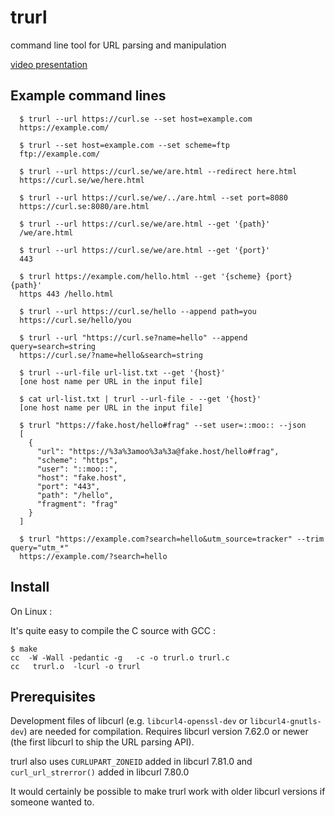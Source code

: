 # trurl

command line tool for URL parsing and manipulation

[video presentation](https://youtu.be/oDL7DVszr2w)

## Example command lines

~~~
  $ trurl --url https://curl.se --set host=example.com
  https://example.com/

  $ trurl --set host=example.com --set scheme=ftp
  ftp://example.com/

  $ trurl --url https://curl.se/we/are.html --redirect here.html
  https://curl.se/we/here.html

  $ trurl --url https://curl.se/we/../are.html --set port=8080
  https://curl.se:8080/are.html

  $ trurl --url https://curl.se/we/are.html --get '{path}'
  /we/are.html

  $ trurl --url https://curl.se/we/are.html --get '{port}'
  443

  $ trurl https://example.com/hello.html --get '{scheme} {port} {path}'
  https 443 /hello.html

  $ trurl --url https://curl.se/hello --append path=you
  https://curl.se/hello/you

  $ trurl --url "https://curl.se?name=hello" --append query=search=string
  https://curl.se/?name=hello&search=string

  $ trurl --url-file url-list.txt --get '{host}'
  [one host name per URL in the input file]

  $ cat url-list.txt | trurl --url-file - --get '{host}'
  [one host name per URL in the input file]

  $ trurl "https://fake.host/hello#frag" --set user=::moo:: --json
  [
    {
      "url": "https://%3a%3amoo%3a%3a@fake.host/hello#frag",
      "scheme": "https",
      "user": "::moo::",
      "host": "fake.host",
      "port": "443",
      "path": "/hello",
      "fragment": "frag"
    }
  ]

  $ trurl "https://example.com?search=hello&utm_source=tracker" --trim query="utm_*"
  https://example.com/?search=hello
~~~

## Install

On Linux :

It's quite easy to compile the C source with GCC :

```
$ make
cc  -W -Wall -pedantic -g   -c -o trurl.o trurl.c
cc   trurl.o  -lcurl -o trurl
```

## Prerequisites

Development files of libcurl (e.g. `libcurl4-openssl-dev` or
`libcurl4-gnutls-dev`) are needed for compilation. Requires libcurl version
7.62.0 or newer (the first libcurl to ship the URL parsing API).

trurl also uses `CURLUPART_ZONEID` added in libcurl 7.81.0 and
`curl_url_strerror()` added in libcurl 7.80.0

It would certainly be possible to make trurl work with older libcurl versions
if someone wanted to.
